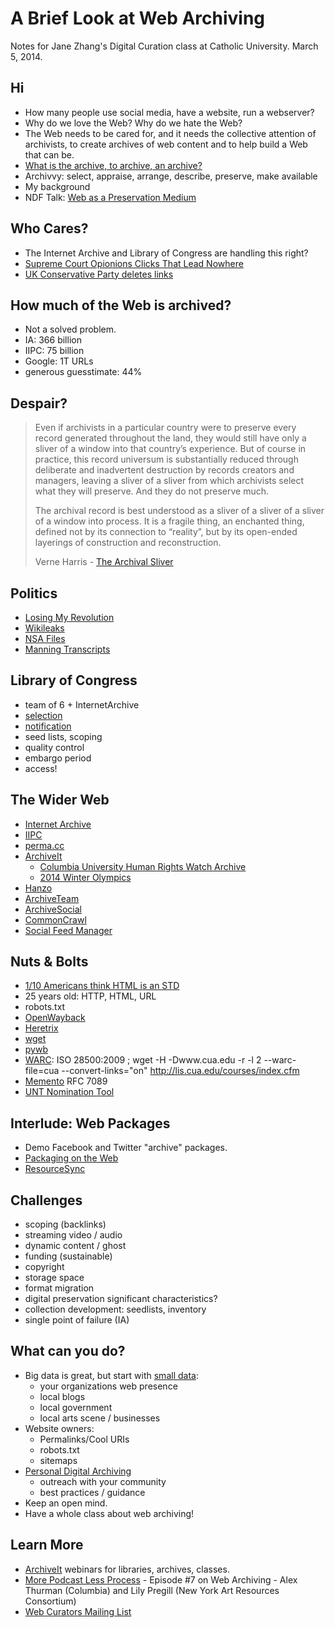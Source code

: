 A Brief Look at Web Archiving
=============================

Notes for Jane Zhang's Digital Curation class at Catholic University.
March 5, 2014.

Hi
--

* How many people use social media, have a website, run a webserver?
* Why do we love the Web? Why do we hate the Web?
* The Web needs to be cared for, and it needs the collective attention of 
  archivists, to create archives of web content and to help build a Web 
  that can be. 
* [What is the archive, to archive, an archive?](http://blogs.loc.gov/digitalpreservation/2014/02/what-do-you-mean-by-archive-genres-of-usage-for-digital-preservers/)
* Archivvy: select, appraise, arrange, describe, preserve, make available
* My background
* NDF Talk: [Web as a Preservation Medium](http://inkdroid.org/journal/2013/11/26/the-web-as-a-preservation-medium/)

Who Cares?
----------

* The Internet Archive and Library of Congress are handling this right?
* [Supreme Court Opionions Clicks That Lead Nowhere](http://www.nytimes.com/2013/09/24/us/politics/in-supreme-court-opinions-clicks-that-lead-nowhere.html)
* [UK Conservative Party deletes links](http://www.theguardian.com/politics/2013/nov/13/conservative-party-archive-speeches-internet)

How much of the Web is archived?
--------------------------------

* Not a solved problem.
* IA: 366 billion
* IIPC: 75 billion
* Google: 1T URLs 
* generous guesstimate: 44%

Despair?
--------

>    Even if archivists in a particular country were to preserve every record generated throughout the land, they would still have only a sliver of a window into that country’s experience. But of course in practice, this record universum is substantially reduced through deliberate and inadvertent destruction by records creators and managers, leaving a sliver of a sliver from which archivists select what they will preserve. And they do not preserve much.
>
>    The archival record is best understood as a sliver of a sliver of a sliver of a window into process. It is a fragile thing, an enchanted thing, defined not by its connection to “reality”, but by its open-ended layerings of construction and reconstruction.
>
> Verne Harris - [The Archival Sliver](http://www.nyu.edu/classes/bkg/methods/harris.pdf)

Politics
--------

* [Losing My Revolution](http://arxiv.org/abs/1209.3026)
* [Wikileaks](http://www.wikileaks.org)
* [NSA Files](http://www.theguardian.com/world/the-nsa-files+content/document)
* [Manning Transcripts](https://pressfreedomfoundation.org/bradley-manning-transcripts)

Library of Congress
-------------------

* team of 6 + InternetArchive
* [selection](http://lcweb2.loc.gov/diglib/lcwa/html/lcwa-home.html)
* [notification](http://www.loc.gov/webarchiving/notice_to_webmasters.html)
* seed lists, scoping
* quality control 
* embargo period
* access!

The Wider Web
-------------

* [Internet Archive](http://archive.org)
* [IIPC](http://netpreserve.org)
* [perma.cc](http://perma.cc)
* [ArchiveIt](http://archiveit.org)
  * [Columbia University Human Rights Watch Archive](http://library.columbia.edu/locations/chrdr/hrwa.html)
  * [2014 Winter Olympics](https://archive-it.org/collections/4200)
* [Hanzo](http://www.hanzoarchives.com/)
* [ArchiveTeam](http://archiveteam.org/)
* [ArchiveSocial](http://archivesocial.com/)
* [CommonCrawl](http://commoncrawl.org/)
* [Social Feed Manager](https://github.com/gwu-libraries/social-feed-manager)

Nuts & Bolts
------------

* [1/10 Americans think HTML is an STD](http://www.latimes.com/business/technology/la-fi-tn-1-10-americans-html-std-study-finds-20140304,0,1188415.story)
* 25 years old: HTTP, HTML, URL 
* robots.txt
* [OpenWayback](https://github.com/iipc/openwayback)
* [Heretrix](https://github.com/iipc/heritrix3)
* [wget](https://www.gnu.org/software/wget/)
* [pywb](https://github.com/ikreymer/pywb)
* [WARC](http://www.iso.org/iso/catalogue_detail.htm?csnumber=44717): ISO 28500:2009 ; wget -H -Dwww.cua.edu -r -l 2 --warc-file=cua --convert-links="on" http://lis.cua.edu/courses/index.cfm
* [Memento](http://tools.ietf.org/html/rfc7089) RFC 7089
* [UNT Nomination Tool](http://digital2.library.unt.edu/nomination/)

Interlude: Web Packages
-----------------------

* Demo Facebook and Twitter "archive" packages.
* [Packaging on the Web](https://github.com/w3ctag/packaging-on-the-web)
* [ResourceSync](http://www.niso.org/workrooms/resourcesync/)

Challenges
----------

* scoping (backlinks)
* streaming video / audio
* dynamic content / ghost
* funding (sustainable)
* copyright
* storage space
* format migration
* digital preservation significant characteristics?
* collection development: seedlists, inventory
* single point of failure (IA)

What can you do?
----------------

* Big data is great, but start with [small data](https://www.ideals.illinois.edu/handle/2142/39750):
  * your organizations web presence
  * local blogs
  * local government
  * local arts scene / businesses
* Website owners:
  * Permalinks/Cool URIs
  * robots.txt
  * sitemaps
* [Personal Digital Archiving](http://visions.indstate.edu/pda2014/)
  * outreach with your community
  * best practices / guidance
* Keep an open mind.
* Have a whole class about web archiving!

Learn More
----------

* [ArchiveIt](https://archive-it.org/) webinars for libraries, archives, classes.
* [More Podcast Less Process](http://keepingcollections.org/more-podcast-less-process/) - Episode #7 on Web Archiving - Alex Thurman (Columbia) and Lily Pregill (New York Art Resources Consortium)
* [Web Curators Mailing List](http://netpreserve.org/web-curators-mailing-list)
